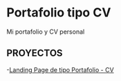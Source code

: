 # Portafolio tipo CV

Mi portafolio y CV personal

## PROYECTOS

-[Landing Page de tipo Portafolio - CV](https://maik-dev.com)